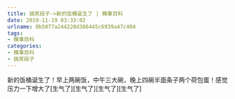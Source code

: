 ```yaml
---
title: 搞笑段子->新的饭桶诞生了 | 糗事百科
date: 2019-11-19 03:33:02
urlname: 0b5077a244220d386445c6939a47c404
tags: 
- 糗事百科
categories:
- 糗事百科
- 搞笑段子
---
```

新的饭桶诞生了！早上两碗饭，中午三大碗，晚上四碗半面条子两个荷包蛋！感觉压力一下增大了[生气了][生气了][生气了][生气了]



